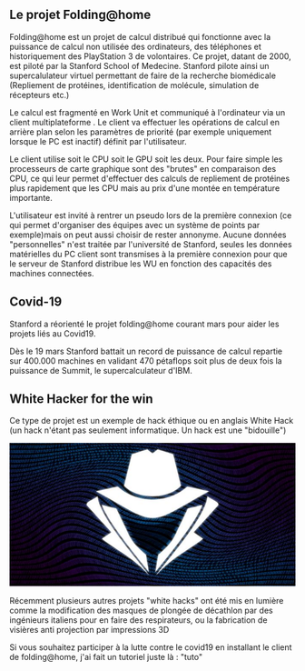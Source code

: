 ## Le projet Folding@home

Folding@home est un projet de calcul distribué qui fonctionne avec la puissance de calcul non utilisée des ordinateurs, des téléphones et historiquement des PlayStation 3 de volontaires. Ce projet, datant de 2000, est piloté par la Stanford School of Medecine. Stanford pilote ainsi un supercalulateur virtuel permettant de faire de la recherche biomédicale (Repliement de protéines, identification de molécule, simulation de récepteurs etc.)   

Le calcul est fragmenté en Work Unit et communiqué à l'ordinateur via un client multiplateforme . Le client va effectuer les opérations de calcul en arrière plan selon les paramètres de priorité (par exemple uniquement lorsque le PC est inactif) définit par l'utilisateur. 

Le client utilise soit le CPU soit le GPU soit les deux. Pour faire simple les processeurs de carte graphique sont des "brutes" en comparaison des CPU, ce qui leur permet d'effectuer des calculs de repliement de protéines plus rapidement que les CPU mais au prix d'une montée en température importante. 

L'utilisateur est invité à rentrer un pseudo lors de la première connexion (ce qui permet d'organiser des équipes avec un système de points par exemple)mais on peut aussi choisir de rester annonyme. Aucune données "personnelles" n'est traitée par l'université de Stanford, seules les données matérielles du PC client sont transmises à la première connexion pour que le serveur de Stanford distribue les WU en fonction des capacités des machines connectées. 

## Covid-19 



Stanford a réorienté le projet folding@home courant mars pour aider les projets liés au Covid19. 

Dès le 19 mars Stanford battait un record de puissance de calcul repartie sur 400.000 machines en validant 470 pétaflops soit plus de deux fois la puissance de Summit, le supercalculateur d'IBM. 



## White Hacker for the win

Ce type de projet est un exemple de hack éthique ou en anglais White Hack (un hack n'étant pas seulement informatique. Un hack est une "bidouille")

![](https://github.com/Svt-lim/Foldingathome/blob/master/white%20hat%20for%20the%20win.jpg)

Récemment plusieurs autres projets "white hacks" ont été mis en lumière  comme la modification des masques de plongée de décathlon par des ingénieurs italiens pour en faire des respirateurs, ou la fabrication de visières anti projection par impressions 3D  

Si vous souhaitez participer à la lutte contre le covid19 en installant le client de folding@home, j'ai fait un tutoriel juste là : "tuto"



